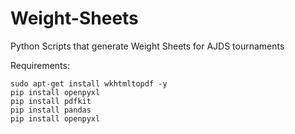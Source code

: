 # Weight-Sheets
Python Scripts that generate Weight Sheets for AJDS tournaments

Requirements:
```shell
sudo apt-get install wkhtmltopdf -y
pip install openpyxl
pip install pdfkit
pip install pandas
pip install openpyxl
```